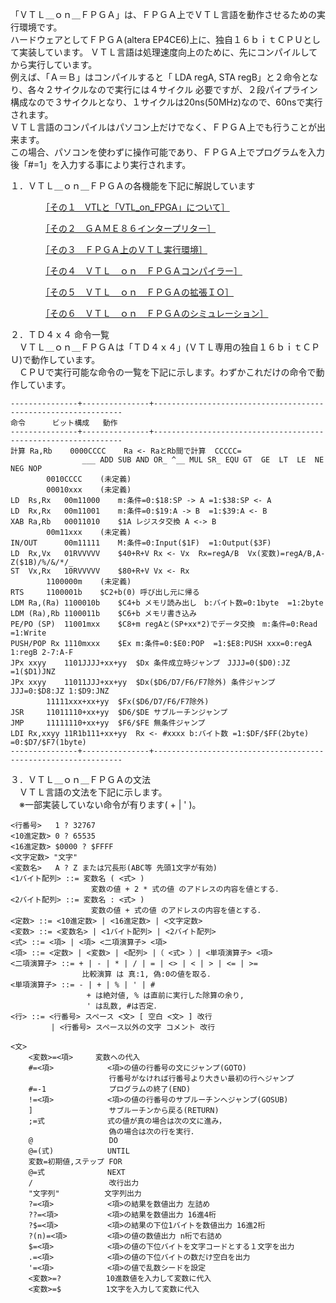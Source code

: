 
「ＶＴＬ＿ｏｎ＿ＦＰＧＡ」は、ＦＰＧＡ上でＶＴＬ言語を動作させるための実行環境です。   
ハードウェアとしてＦＰＧＡ(altera EP4CE6)上に、独自１６ｂｉｔＣＰＵとして実装しています。
ＶＴＬ言語は処理速度向上のために、先にコンパイルしてから実行しています。  
例えば、「Ａ＝Ｂ」はコンパイルすると「 LDA regA, STA regB」と２命令となり、各々２サイクルなので実行には４サイクル
必要ですが、２段パイプライン構成なので３サイクルとなり、１サイクルは20ns(50MHz)なので、60nsで実行されます。  
ＶＴＬ言語のコンパイルはパソコン上だけでなく、ＦＰＧＡ上でも行うことが出来ます。  
この場合、パソコンを使わずに操作可能であり、ＦＰＧＡ上でプログラムを入力後「#=1」を入力する事により実行されます。

１．ＶＴＬ＿ｏｎ＿ＦＰＧＡの各機能を下記に解説しています

　　　　[［その１　VTLと「VTL_on_FPGA」について］](https://qiita.com/hi631/items/30b60e5ae9d50ed6cfa0)

　　　　[［その２　ＧＡＭＥ８６インタープリター］](https://qiita.com/hi631/items/156f5454ffbc22b9c909)

　　　　[［その３　ＦＰＧＡ上のＶＴＬ実行環境］](https://qiita.com/hi631/items/d2c96be05d40fc41c1b7)

　　　　[［その４　ＶＴＬ＿ｏｎ＿ＦＰＧＡコンパイラー］](https://qiita.com/hi631/items/1c292db6fbc2e5b71855)

　　　　[［その５　ＶＴＬ＿ｏｎ＿ＦＰＧＡの拡張ＩＯ］](https://qiita.com/hi631/items/2af8506e070a830349a7)

　　　　[［その６　ＶＴＬ＿ｏｎ＿ＦＰＧＡのシミュレーション］](https://qiita.com/hi631/items/c19fe4a5f513d56b87ab)


２．ＴＤ４ｘ４ 命令一覧  
　ＶＴＬ＿ｏｎ＿ＦＰＧＡは「ＴＤ４ｘ４」(ＶＴＬ専用の独自１６ｂｉｔＣＰＵ)で動作しています。  
　ＣＰＵで実行可能な命令の一覧を下記に示します。わずかこれだけの命令で動作しています。  

	---------------+---------------+---------------------------------------------------------------
	命令		ビット構成	動作
	---------------+---------------+---------------------------------------------------------------
	計算 Ra,Rb	0000CCCC	Ra <- RaとRb間で計算  CCCCC=
					___ ADD SUB AND OR_ ^__ MUL SR_ EQU GT  GE  LT  LE  NE  NEG NOP
			0010CCCC	(未定義)
			00010xxx	(未定義)
	LD  Rs,Rx	00m11000	m:条件=0:$18:SP -> A =1:$38:SP <- A
	LD  Rx,Rx	00m11001	m:条件=0:$19:A -> B  =1:$39:A <- B
	XAB Ra,Rb	00011010	$1A レジスタ交換 A <-> B
			00m11xxx	(未定義)
	IN/OUT		00m11111	M:条件=0:Input($1F)  =1:Output($3F)
	LD  Rx,Vx	01RVVVVV	$40+R+V Rx <- Vx  Rx=regA/B  Vx(変数)=regA/B,A-Z($1B)/%/&/*/_
	ST  Vx,Rx	10RVVVVV	$80+R+V Vx <- Rx
			1100000m	(未定義)
	RTS		1100001b	$C2+b(0) 呼び出し元に帰る
	LDM Ra,(Ra)	1100010b	$C4+b メモリ読み出し　b:バイト数=0:1byte  =1:2byte
	LDM (Ra),Rb	1100011b	$C6+b メモリ書き込み　
	PE/PO (SP)	11001mxx	$C8+m regAと(SP+xx*2)でデータ交換　m:条件=0:Read  =1:Write
	PUSH/POP Rx	1110mxxx	$Ex m:条件=0:$E0:POP  =1:$E8:PUSH xxx=0:regA 1:regB 2-7:A-F
	JPx xxyy	1101JJJJ+xx+yy	$Dx 条件成立時ジャンプ　JJJJ=0($D0):JZ =1($D1)JNZ
	JPx xxyy	11011JJJ+xx+yy	$Dx($D6/D7/F6/F7除外) 条件ジャンプ JJJ=0:$D8:JZ 1:$D9:JNZ
			11111xxx+xx+yy	$Fx($D6/D7/F6/F7除外)
	JSR		11011110+xx+yy	$D6/$DE サブルーチンジャンプ
	JMP		11111110+xx+yy	$F6/$FE 無条件ジャンプ
	LDI Rx,xxyy	11R1b111+xx+yy	Rx <- #xxxx b:バイト数 =1:$DF/$FF(2byte) =0:$D7/$F7(1byte)
	---------------+---------------+---------------------------------------------------------------


３．ＶＴＬ＿ｏｎ＿ＦＰＧＡの文法  
　ＶＴＬ言語の文法を下記に示します。  
　※一部実装していない命令が有ります( + | ' )。

    <行番号>   1 ? 32767
    <10進定数> 0 ? 65535
    <16進定数> $0000 ? $FFFF
    <文字定数> "文字"
    <変数名>   A ? Z または冗長形(ABC等 先頭1文字が有効)
    <1バイト配列> ::= 変数名 ( <式> )
                      変数の値 + 2 * 式の値 のアドレスの内容を値とする．
    <2バイト配列> ::= 変数名 : <式> )
                      変数の値 + 式の値 のアドレスの内容を値とする．
    <定数> ::= <10進定数> | <16進定数> | <文字定数>
    <変数> ::= <変数名> | <1バイト配列> | <2バイト配列>
    <式> ::= <項> | <項> <二項演算子> <項>
    <項> ::= <定数> | <変数> | <配列> |（ <式> ）| <単項演算子> <項>
    <二項演算子> ::= + | - | * | / | = | <> | < | > | <= | >=
                    比較演算 は 真:1, 偽:0の値を取る．
    <単項演算子> ::= - | + | % | ' | #
                     + は絶対値, % は直前に実行した除算の余り,
                     ' は乱数, #は否定．
    <行> ::= <行番号> スペース <文> [ 空白 <文> ] 改行
             | <行番号> スペース以外の文字 コメント 改行

    <文>
        <変数>=<項>     変数への代入
        #=<項>            <項>の値の行番号の文にジャンプ(GOTO)
                          行番号がなければ行番号より大きい最初の行へジャンプ
        #=-1              プログラムの終了(END)
        !=<項>            <項>の値の行番号のサブルーチンへジャンプ(GOSUB)
        ]                 サブルーチンから戻る(RETURN)
        ;=式              式の値が真の場合は次の文に進み，
                          偽の場合は次の行を実行．
        @                 DO
        @=(式)            UNTIL
        変数=初期値,ステップ FOR
        @=式              NEXT
        /                 改行出力
        "文字列"          文字列出力
        ?=<項>            <項>の結果を数値出力 左詰め
        ??=<項>           <項>の結果を数値出力 16進4桁
        ?$=<項>           <項>の結果の下位1バイトを数値出力 16進2桁
        ?(n)=<項>         <項>の値の数値出力 n桁で右詰め
        $=<項>            <項>の値の下位バイトを文字コードとする１文字を出力
        .=<項>            <項>の値の下位バイトの数だけ空白を出力
        '=<項>            <項>の値で乱数シードを設定
        <変数>=?          10進数値を入力して変数に代入
        <変数>=$          1文字を入力して変数に代入
